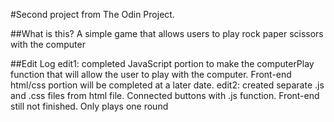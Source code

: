 #Second project from The Odin Project.

##What is this?
A simple game that allows users to play rock paper scissors with the computer

##Edit Log
edit1: completed JavaScript portion to make the computerPlay function that will allow the user to play with the computer. Front-end html/css portion will be completed at a later date.
edit2: created separate .js and .css files from html file. Connected buttons with .js function. Front-end still not finished. Only plays one round